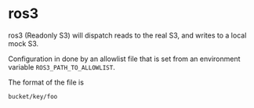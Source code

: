 # ros3
ros3 (Readonly S3) will dispatch reads to the real S3, and writes to a local mock S3.

Configuration in done by an allowlist file that is set from an environment variable `ROS3_PATH_TO_ALLOWLIST`.

The format of the file is 

```.csv
bucket/key/foo
```


